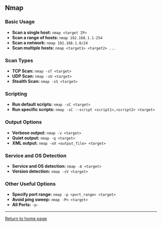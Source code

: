 ## Nmap
### Basic Usage

- **Scan a single host:** `nmap <target IP>`
- **Scan a range of hosts:** `nmap 192.168.1.1-254`
- **Scan a network:** `nmap 192.168.1.0/24`
- **Scan multiple hosts:** `nmap <target1> <target2> ...`

### Scan Types

- **TCP Scan:** `nmap -sT <target>`
- **UDP Scan:** `nmap -sU <target>`
- **Stealth Scan:** `nmap -sS <target>`
### Scripting

- **Run default scripts:** `nmap -sC <target>`
- **Run specific scripts:** `nmap -sC --script <script1>,<script2> <target>`

### Output Options

- **Verbose output:** `nmap -v <target>`
- **Quiet output:** `nmap -q <target>`
- **XML output:** `nmap -oX <output_file> <target>`

### Service and OS Detection

- **Service and OS detection:** `nmap -A <target>`
- **Version detection:** `nmap -sV <target>`

### Other Useful Options

- **Specify port range:** `nmap -p <port_range> <target>`
- **Avoid ping sweep:** `nmap -Pn <target>`
- **All Ports:** `-p-`
*** 
[Return to home page](../README.md)